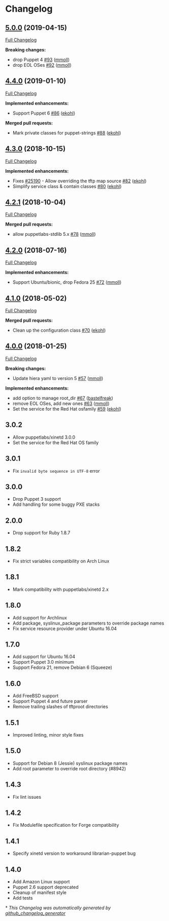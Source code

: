 # Changelog

## [5.0.0](https://github.com/theforeman/puppet-tftp/tree/5.0.0) (2019-04-15)

[Full Changelog](https://github.com/theforeman/puppet-tftp/compare/4.4.0...5.0.0)

**Breaking changes:**

- drop Puppet 4 [\#93](https://github.com/theforeman/puppet-tftp/pull/93) ([mmoll](https://github.com/mmoll))
- drop EOL OSes [\#92](https://github.com/theforeman/puppet-tftp/pull/92) ([mmoll](https://github.com/mmoll))

## [4.4.0](https://github.com/theforeman/puppet-tftp/tree/4.4.0) (2019-01-10)

[Full Changelog](https://github.com/theforeman/puppet-tftp/compare/4.3.0...4.4.0)

**Implemented enhancements:**

- Support Puppet 6 [\#86](https://github.com/theforeman/puppet-tftp/pull/86) ([ekohl](https://github.com/ekohl))

**Merged pull requests:**

- Mark private classes for puppet-strings [\#88](https://github.com/theforeman/puppet-tftp/pull/88) ([ekohl](https://github.com/ekohl))

## [4.3.0](https://github.com/theforeman/puppet-tftp/tree/4.3.0) (2018-10-15)

[Full Changelog](https://github.com/theforeman/puppet-tftp/compare/4.2.1...4.3.0)

**Implemented enhancements:**

- Fixes [\#25190](https://projects.theforeman.org/issues/25190) - Allow overriding the tftp map source [\#82](https://github.com/theforeman/puppet-tftp/pull/82) ([ekohl](https://github.com/ekohl))
- Simplify service class & contain classes [\#80](https://github.com/theforeman/puppet-tftp/pull/80) ([ekohl](https://github.com/ekohl))

## [4.2.1](https://github.com/theforeman/puppet-tftp/tree/4.2.1) (2018-10-04)

[Full Changelog](https://github.com/theforeman/puppet-tftp/compare/4.2.0...4.2.1)

**Merged pull requests:**

- allow puppetlabs-stdlib 5.x [\#78](https://github.com/theforeman/puppet-tftp/pull/78) ([mmoll](https://github.com/mmoll))

## [4.2.0](https://github.com/theforeman/puppet-tftp/tree/4.2.0) (2018-07-16)

[Full Changelog](https://github.com/theforeman/puppet-tftp/compare/4.1.0...4.2.0)

**Implemented enhancements:**

- Support Ubuntu/bionic, drop Fedora 25 [\#72](https://github.com/theforeman/puppet-tftp/pull/72) ([mmoll](https://github.com/mmoll))

## [4.1.0](https://github.com/theforeman/puppet-tftp/tree/4.1.0) (2018-05-02)

[Full Changelog](https://github.com/theforeman/puppet-tftp/compare/4.0.0...4.1.0)

**Merged pull requests:**

- Clean up the configuration class [\#70](https://github.com/theforeman/puppet-tftp/pull/70) ([ekohl](https://github.com/ekohl))

## [4.0.0](https://github.com/theforeman/puppet-tftp/tree/4.0.0) (2018-01-25)

[Full Changelog](https://github.com/theforeman/puppet-tftp/compare/3.0.2...4.0.0)

**Breaking changes:**

- Update hiera yaml to version 5 [\#57](https://github.com/theforeman/puppet-tftp/pull/57) ([mmoll](https://github.com/mmoll))

**Implemented enhancements:**

- add option to manage root\_dir [\#67](https://github.com/theforeman/puppet-tftp/pull/67) ([bastelfreak](https://github.com/bastelfreak))
- remove EOL OSes, add new ones [\#63](https://github.com/theforeman/puppet-tftp/pull/63) ([mmoll](https://github.com/mmoll))
- Set the service for the Red Hat osfamily [\#59](https://github.com/theforeman/puppet-tftp/pull/59) ([ekohl](https://github.com/ekohl))

## 3.0.2
* Allow puppetlabs/xinetd 3.0.0
* Set the service for the Red Hat OS family

## 3.0.1
* Fix `invalid byte sequence in UTF-8` error

## 3.0.0
* Drop Puppet 3 support
* Add handling for some buggy PXE stacks

## 2.0.0
* Drop support for Ruby 1.8.7

## 1.8.2
* Fix strict variables compatibility on Arch Linux

## 1.8.1
* Mark compatibility with puppetlabs/xinetd 2.x

## 1.8.0
* Add support for Archlinux
* Add package, syslinux_package parameters to override package names
* Fix service resource provider under Ubuntu 16.04

## 1.7.0
* Add support for Ubuntu 16.04
* Support Puppet 3.0 minimum
* Support Fedora 21, remove Debian 6 (Squeeze)

## 1.6.0
* Add FreeBSD support
* Support Puppet 4 and future parser
* Remove trailing slashes of tftproot directories

## 1.5.1
* Improved linting, minor style fixes

## 1.5.0
* Support for Debian 8 (Jessie) syslinux package names
* Add root parameter to override root directory (#8942)

## 1.4.3
* Fix lint issues

## 1.4.2
* Fix Modulefile specification for Forge compatibility

## 1.4.1
* Specify xinetd version to workaround librarian-puppet bug

## 1.4.0
* Add Amazon Linux support
* Puppet 2.6 support deprecated
* Cleanup of manifest style
* Add tests


\* *This Changelog was automatically generated by [github_changelog_generator](https://github.com/skywinder/Github-Changelog-Generator)*
